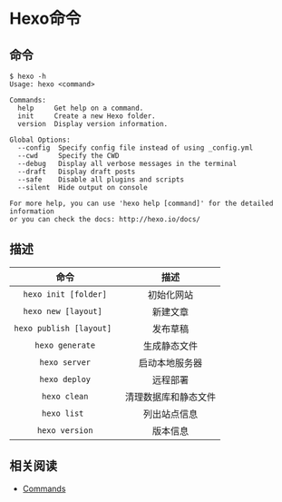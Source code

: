 
# Hexo命令

## 命令

```
$ hexo -h
Usage: hexo <command>

Commands:
  help     Get help on a command.
  init     Create a new Hexo folder.
  version  Display version information.

Global Options:
  --config  Specify config file instead of using _config.yml
  --cwd     Specify the CWD
  --debug   Display all verbose messages in the terminal
  --draft   Display draft posts
  --safe    Disable all plugins and scripts
  --silent  Hide output on console

For more help, you can use 'hexo help [command]' for the detailed information
or you can check the docs: http://hexo.io/docs/
```

## 描述

|            命令           	|          描述         	|
|:-------------------------:	|:---------------------:	|
|    `hexo init [folder]`   	|       初始化网站      	|
|    `hexo new [layout] `   	|        新建文章       	|
|  `hexo publish [layout] ` 	|        发布草稿       	|
|       `hexo generate`     	|      生成静态文件     	|
|        `hexo server`      	|     启动本地服务器    	|
|        `hexo deploy`      	|        远程部署       	|
|        `hexo clean`       	|  清理数据库和静态文件 	|
|        `hexo list `       	|      列出站点信息     	|
|        `hexo version`       	|        版本信息       	|

## 相关阅读

* [Commands](https://hexo.io/docs/commands)
